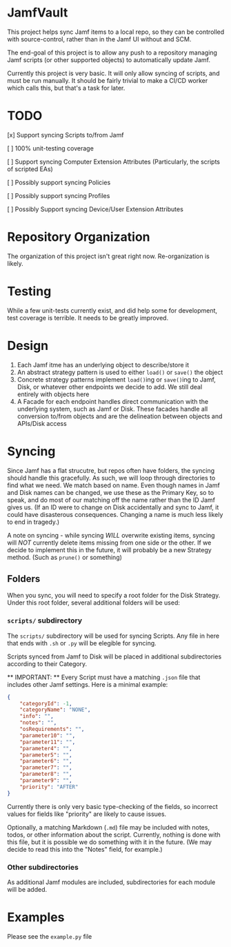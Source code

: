 # JamfVault
This project helps sync Jamf items to a local repo, so they can be controlled with source-control, rather than in the Jamf UI without and SCM.

The end-goal of this project is to allow any push to a repository managing Jamf scripts (or other supported objects) to automatically update Jamf.

Currently this project is very basic.  It will only allow syncing of scripts, and must be run manually.  It should be fairly trivial to make a
CI/CD worker which calls this, but that's a task for later.

# TODO
[x] Support syncing Scripts to/from Jamf

[ ] 100% unit-testing coverage

[ ] Support syncing Computer Extension Attributes (Particularly, the scripts of scripted EAs)

[ ] Possibly support syncing Policies

[ ] Possibly support syncing Profiles

[ ] Possibly Support syncing Device/User Extension Attributes


# Repository Organization
The organization of this project isn't great right now.  Re-organization is likely.

# Testing
While a few unit-tests currently exist, and did help some for development, test coverage is terrible.  It needs to be greatly improved.

# Design
1. Each Jamf itme has an underlying object to describe/store it
2. An abstract strategy pattern is used to either `load()` or `save()` the object
3. Concrete strategy patterns implement `load()`ing or `save()`ing to Jamf, Disk, or whatever other endpoints we decide to add.
    We still deal entirely with objects here
4. A Facade for each endpoint handles direct communication with the underlying system, such as Jamf or Disk.
    These facades handle all conversion to/from objects and are the delineation between objects and APIs/Disk access

# Syncing
Since Jamf has a flat strucutre, but repos often have folders, the syncing should handle this gracefully.  As such, we will loop through directories
to find what we need.  We match based on name.  Even though names in Jamf and Disk names can be changed, we use these as the Primary Key, so to speak,
and do most of our matching off the name rather than the ID Jamf gives us.  (If an ID were to change on Disk accidentally and sync to Jamf, it could
have disasterous consequences.  Changing a name is much less likely to end in tragedy.)

A note on syncing - while syncing *WILL* overwrite existing items, syncing will *NOT* currently delete items missing from one side or the other.  If we
decide to implement this in the future, it will probably be a new Strategy method.  (Such as `prune()` or something)

## Folders
When you sync, you will need to specify a root folder for the Disk Strategy.  Under this root folder, several additional folders will be used:

### `scripts/` subdirectory
The `scripts/` subdirectory will be used for syncing Scripts.  Any file in here that ends with `.sh` or `.py` will be elegible for syncing.

Scripts synced from Jamf to Disk will be placed in additional subdirectories according to their Category.

** IMPORTANT: ** Every Script must have a matching `.json` file that includes other Jamf settings.  Here is a minimal example:
``` JSON
{
    "categoryId": -1,
    "categoryName": "NONE",
    "info": "",
    "notes": "",
    "osRequirements": "",
    "parameter10": "",
    "parameter11": "",
    "parameter4": "",
    "parameter5": "",
    "parameter6": "",
    "parameter7": "",
    "parameter8": "",
    "parameter9": "",
    "priority": "AFTER"
}

```
Currently there is only very basic type-checking of the fields, so incorrect values for fields like "priority" are likely to cause issues.

Optionally, a matching Markdown (`.md`) file may be included with notes, todos, or other information about the script.  Currently, nothing is done with
this file, but it is possible we do something with it in the future.  (We may decide to read this into the "Notes" field, for example.)

### Other subdirectories
As additional Jamf modules are included, subdirectories for each module will be added.

# Examples
Please see the `example.py` file

